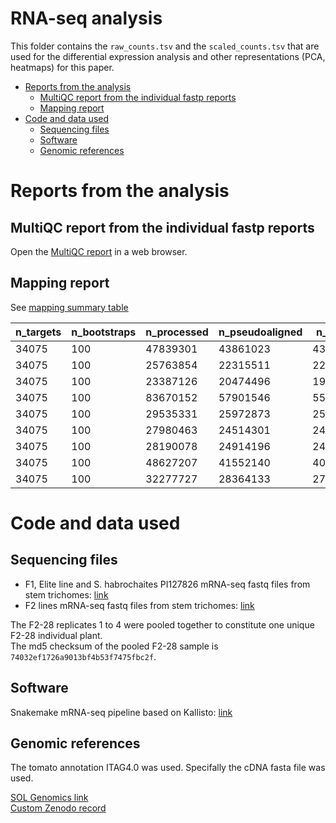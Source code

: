 # RNA-seq analysis

This folder contains the `raw_counts.tsv` and the `scaled_counts.tsv` that are used for the differential expression analysis and other representations (PCA, heatmaps) for this paper. 

<!-- MarkdownTOC autolink="true" levels="1,2" -->

- [Reports from the analysis](#reports-from-the-analysis)
	- [MultiQC report from the individual fastp reports](#multiqc-report-from-the-individual-fastp-reports)
	- [Mapping report](#mapping-report)
- [Code and data used](#code-and-data-used)
	- [Sequencing files](#sequencing-files)
	- [Software](#software)
	- [Genomic references](#genomic-references)

<!-- /MarkdownTOC -->


# Reports from the analysis

## MultiQC report from the individual fastp reports

Open the [MultiQC report](./multiqc_report.html) in a web browser. 

## Mapping report

See [mapping summary table](./mapping_results.csv)

| n_targets 	| n_bootstraps 	| n_processed 	| n_pseudoaligned 	| n_unique 	| p_pseudoaligned 	| p_unique 	| sample      	|
|-----------	|--------------	|-------------	|-----------------	|----------	|-----------------	|----------	|-------------	|
| 34075     	| 100          	| 47839301    	| 43861023        	| 43085770 	| 91.7            	| 90.1     	| Elite_02    	|
| 34075     	| 100          	| 25763854    	| 22315511        	| 22086331 	| 86.6            	| 85.7     	| F2-127      	|
| 34075     	| 100          	| 23387126    	| 20474496        	| 19872926 	| 87.5            	| 85       	| F2-151      	|
| 34075     	| 100          	| 83670152    	| 57901546        	| 55706238 	| 69.2            	| 66.6     	| F2-28       	|
| 34075     	| 100          	| 29535331    	| 25972873        	| 25559982 	| 87.9            	| 86.5     	| F2-411      	|
| 34075     	| 100          	| 27980463    	| 24514301        	| 24165926 	| 87.6            	| 86.4     	| F2-445      	|
| 34075     	| 100          	| 28190078    	| 24914196        	| 24645285 	| 88.4            	| 87.4     	| F2-73       	|
| 34075     	| 100          	| 48627207    	| 41552140        	| 40707092 	| 85.5            	| 83.7     	| PI127826    	|
| 34075     	| 100          	| 32277727    	| 28364133        	| 27987404 	| 87.9            	| 86.7     	| PI127826_F1 	|

# Code and data used

## Sequencing files
- F1, Elite line and S. habrochaites PI127826 mRNA-seq fastq files from stem trichomes: [link](https://doi.org/10.5281/zenodo.3603229) 
- F2 lines mRNA-seq fastq files from stem trichomes: [link](https://doi.org/10.5281/zenodo.4491747)

The F2-28 replicates 1 to 4 were pooled together to constitute one unique F2-28 individual plant.  
The md5 checksum of the pooled F2-28 sample is `74032ef1726a9013bf4b53f7475fbc2f`. 

## Software 
Snakemake mRNA-seq pipeline based on Kallisto: [link](https://zenodo.org/record/4091104)


## Genomic references
The tomato annotation ITAG4.0 was used. Specifally the cDNA fasta file was used.   

[SOL Genomics link](ftp://ftp.solgenomics.net/tomato_genome/annotation/ITAG4.0_release/ITAG4.0_cDNA.fasta)  
[Custom Zenodo record](https://10.5281/zenodo.4321000)
